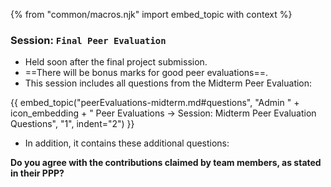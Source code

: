 {% from "common/macros.njk" import embed_topic with context %}

### Session: `Final Peer Evaluation`

* Held soon after the final project submission.
* ==There will be bonus marks for <tooltip content="i.e., those who are close to the overall consensus">good</tooltip> peer evaluations==.
* This session includes all questions from the Midterm Peer Evaluation:

{{ embed_topic("peerEvaluations-midterm.md#questions", "Admin " + icon_embedding + " Peer Evaluations → Session: Midterm Peer Evaluation Questions", "1", indent="2") }}

* In addition, it contains these additional questions:

<box>

<thumbnail circle text="**Q**" background="#28a745" font-color="white" size="25"/> **Do you agree with the contributions claimed by team members, as stated in their PPP?**
<p/>

</box>
